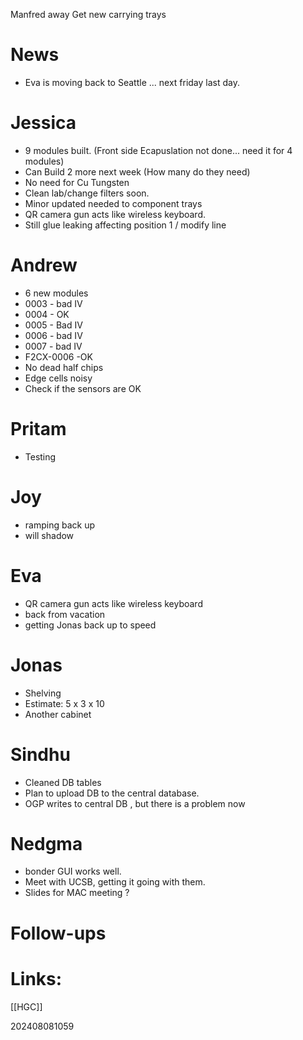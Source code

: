 Manfred away
Get new carrying trays

# News
- Eva is moving back to Seattle ... next friday last day. 

# Jessica
- 9 modules built. (Front side Ecapuslation not done... need it for 4 modules)
- Can Build 2 more next week (How many do they need)
- No need for Cu Tungsten
- Clean lab/change filters soon.
- Minor updated needed to component trays
- QR camera gun acts like wireless keyboard. 
- Still glue leaking affecting position 1 / modify line

# Andrew
- 6 new modules
- 0003 - bad IV
- 0004 - OK 
- 0005 - Bad IV
- 0006 - bad IV
- 0007  - bad IV
- F2CX-0006 -OK
- No dead half chips
- Edge cells noisy 
- Check if the sensors are OK

# Pritam
- Testing

# Joy
- ramping back up 
- will shadow 

# Eva
- QR camera gun acts like wireless keyboard
- back from vacation
- getting Jonas back up to speed

# Jonas
- Shelving 
- Estimate: 5 x 3 x 10
- Another cabinet 

# Sindhu
- Cleaned DB tables
- Plan to upload DB to the central database.
- OGP writes to central DB , but there is a problem now

# Nedgma
- bonder GUI works well.
- Meet with UCSB, getting it going with them.
- Slides for MAC meeting ?


# Follow-ups


# Links: 
[[HGC]]




202408081059
